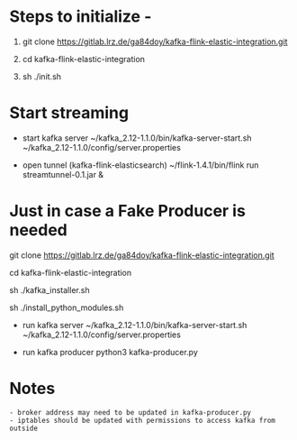 # Steps to initialize -

1. git clone https://gitlab.lrz.de/ga84doy/kafka-flink-elastic-integration.git

2. cd kafka-flink-elastic-integration

3. sh ./init.sh


# Start streaming

- start kafka server
        ~/kafka_2.12-1.1.0/bin/kafka-server-start.sh ~/kafka_2.12-1.1.0/config/server.properties

- open tunnel (kafka-flink-elasticsearch)
        ~/flink-1.4.1/bin/flink run streamtunnel-0.1.jar &



# Just in case a Fake Producer is needed

git clone https://gitlab.lrz.de/ga84doy/kafka-flink-elastic-integration.git

cd kafka-flink-elastic-integration

sh ./kafka_installer.sh

sh ./install_python_modules.sh

- run kafka server
    ~/kafka_2.12-1.1.0/bin/kafka-server-start.sh ~/kafka_2.12-1.1.0/config/server.properties

- run kafka producer
    python3 kafka-producer.py


# Notes
    - broker address may need to be updated in kafka-producer.py
    - iptables should be updated with permissions to access kafka from outside




